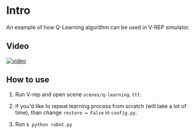 # Intro

An example of how Q-Learning algorithm can be used in V-REP simulator.

## Video
 
[![video](https://img.youtube.com/vi/Z5pRLo74H-E/0.jpg)](https://youtu.be/Z5pRLo74H-E)

## How to use

1. Run V-rep and open scene `scenes/q-learning.ttt`.

2. If you'd like to repeat learning process from scratch (will take a lot of time), than change `restore = False` in `config.py`.

3. Run `$ python robot.py`
